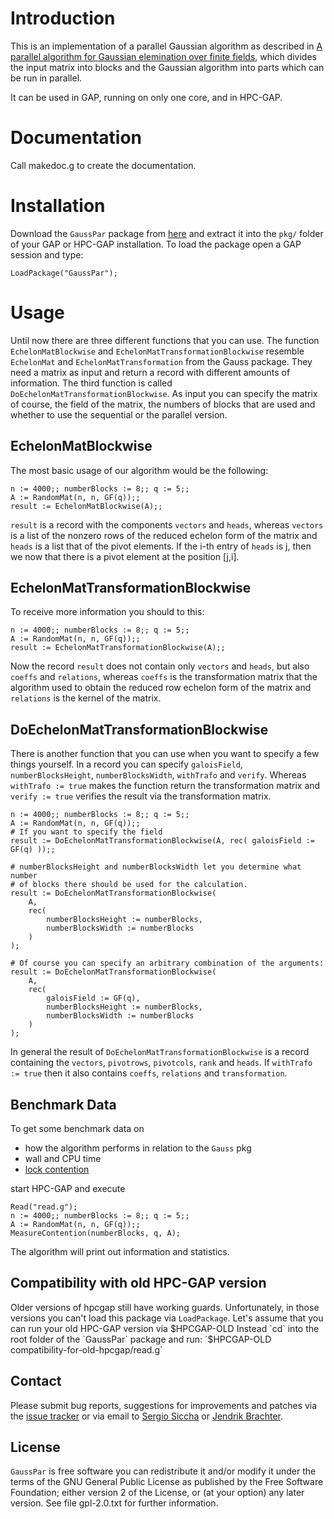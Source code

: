 # Introduction

This is an implementation of a parallel Gaussian algorithm as described in
[A parallel algorithm for Gaussian elemination over finite fields](
https://arxiv.org/abs/1806.04211),
which divides the input matrix into blocks and the Gaussian algorithm into
parts which can be run in parallel.

It can be used in GAP, running on only one core, and in HPC-GAP.

# Documentation

Call makedoc.g to create the documentation.

# Installation

Download the `GaussPar` package from [here](
https://github.com/lbfm-rwth/GaussPar/archive/master.zip) and extract it into
the `pkg/` folder of your GAP or HPC-GAP installation.
To load the package open a GAP session and type:
```
LoadPackage("GaussPar");
```

# Usage

Until now there are three different functions that you can use. The function
`EchelonMatBlockwise` and `EchelonMatTransformationBlockwise` resemble
`EchelonMat` and `EchelonMatTransformation` from the Gauss package. They need a
matrix as input and return a record with different amounts of information.
The third function is called `DoEchelonMatTransformationBlockwise`. As input
you can specify the matrix of course, the field of the matrix, the numbers of
blocks that are used and whether to use the sequential or the parallel version.

## EchelonMatBlockwise

The most basic usage of our algorithm would be the following:
```
n := 4000;; numberBlocks := 8;; q := 5;;
A := RandomMat(n, n, GF(q));;
result := EchelonMatBlockwise(A);;
```

`result` is a record with the components `vectors` and `heads`, whereas
`vectors` is a list of the nonzero rows of the reduced echelon form of the
matrix and `heads` is a list that of the pivot elements. If the i-th entry of
`heads` is j, then we now that there is a pivot element at the position [j,i].

## EchelonMatTransformationBlockwise

To receive more information you should to this:
```
n := 4000;; numberBlocks := 8;; q := 5;;
A := RandomMat(n, n, GF(q));;
result := EchelonMatTransformationBlockwise(A);;
```

Now the record `result` does not contain only `vectors` and `heads`, but also
`coeffs` and `relations`, whereas `coeffs` is the transformation matrix that
the algorithm used to obtain the reduced row echelon form of the matrix and
`relations` is the kernel of the matrix.

## DoEchelonMatTransformationBlockwise

There is another function that you can use when you want to specify a few
things yourself. In a record you can specify `galoisField`,
`numberBlocksHeight`, `numberBlocksWidth`, `withTrafo` and `verify`. Whereas
`withTrafo := true` makes the function return the transformation matrix and
`verify := true` verifies the result via the transformation matrix.

```
n := 4000;; numberBlocks := 8;; q := 5;;
A := RandomMat(n, n, GF(q));;
# If you want to specify the field
result := DoEchelonMatTransformationBlockwise(A, rec( galoisField := GF(q) ));;

# numberBlocksHeight and numberBlocksWidth let you determine what number
# of blocks there should be used for the calculation.
result := DoEchelonMatTransformationBlockwise(
    A,
    rec(
        numberBlocksHeight := numberBlocks,
        numberBlocksWidth := numberBlocks
    )
);

# Of course you can specify an arbitrary combination of the arguments:
result := DoEchelonMatTransformationBlockwise(
    A,
    rec(
        galoisField := GF(q),
        numberBlocksHeight := numberBlocks,
        numberBlocksWidth := numberBlocks
    )
);
```

In general the result of `DoEchelonMatTransformationBlockwise` is a record
containing the `vectors`, `pivotrows`, `pivotcols`, `rank` and `heads`. If
`withTrafo := true` then it also contains `coeffs`, `relations` and
`transformation`.

## Benchmark Data

To get some benchmark data on
- how the algorithm performs in relation to the `Gauss` pkg
- wall and CPU time
- [lock contention](
https://en.wikipedia.org/wiki/Lock_%28computer_science%29#Granularity)

start HPC-GAP and execute
```
Read("read.g");
n := 4000;; numberBlocks := 8;; q := 5;;
A := RandomMat(n, n, GF(q));;
MeasureContention(numberBlocks, q, A);
```

The algorithm will print out information and statistics.

## Compatibility with old HPC-GAP version
Older versions of hpcgap still have working guards. Unfortunately, in those
versions you can't load this package via `LoadPackage`.
Let's assume that you can run your old HPC-GAP version via $HPCGAP-OLD
Instead `cd` into the root folder of the `GaussPar` package and run:
`$HPCGAP-OLD compatibility-for-old-hpcgap/read.g`

## Contact

Please submit bug reports, suggestions for improvements and patches via
the [issue tracker](https://github.com/lbfm-rwth/GaussPar/issues)
or via email to
[Sergio Siccha](mailto:sergio@mathb.rwth-aachen.de)
or
[Jendrik Brachter](mailto:jendrik.brachter@rwth-aachen.de).

## License

`GaussPar` is free software you can redistribute it and/or modify it
under the terms of the GNU General Public License as published by the Free
Software Foundation; either version 2 of the License, or (at your option) any
later version.
See file gpl-2.0.txt for further information.
